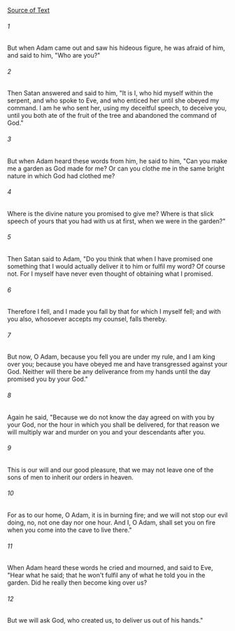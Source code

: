 [Source of Text](https://github.com/scrollmapper/bible_databases_deuterocanonical)

###### 1
But when Adam came out and saw his hideous figure, he was afraid of
him, and said to him, "Who are you?"

###### 2
Then Satan answered and said to him, "It is I, who hid myself within
the serpent, and who spoke to Eve, and who enticed her until she obeyed
my command.  I am he who sent her, using my deceitful speech, to
deceive you,  until you both ate of the fruit of the tree and abandoned
the command of God."

###### 3
But when Adam heard these words from him, he said to him, "Can you
make me a garden as God made for me?  Or can you clothe me in the same
bright nature in which God had clothed me?

###### 4
Where is the divine nature you promised to give me?  Where is that
slick speech of yours that you had with us at first, when we were in
the garden?"

###### 5
Then Satan said to Adam, "Do you think that when I have promised one
something that I would actually deliver it to him or fulfil my word?
Of course not.  For I myself have never even thought of obtaining what
I promised.

###### 6
Therefore I fell, and I made you fall by that for which I myself
fell; and with you also, whosoever accepts my counsel, falls thereby.

###### 7
But now, O Adam, because you fell you are under my rule, and I am
king over you; because you have obeyed me and have transgressed against
your God.  Neither will there be any deliverance from my hands until
the day promised you by your God."

###### 8
Again he said, "Because we do not know the day agreed on with you by
your God, nor the hour in which you shall be delivered, for that reason
we will multiply war and murder on you and your descendants after you.

###### 9
This is our will and our good pleasure, that we may not leave one of
the sons of men to inherit our orders in heaven.

###### 10
For as to our home, O Adam, it is in burning fire; and we will not
stop our evil doing, no, not one day nor one hour.  And I, O Adam,
shall set you on fire when you come into the cave to live there."

###### 11
When Adam heard these words he cried and mourned, and said to Eve,
"Hear what he said; that he won't fulfil any of what he told you in the
garden.  Did he really then become king over us?

###### 12
But we will ask God, who created us, to deliver us out of his hands."